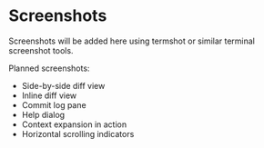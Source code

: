 # Screenshots

Screenshots will be added here using termshot or similar terminal screenshot tools.

Planned screenshots:
- Side-by-side diff view
- Inline diff view
- Commit log pane
- Help dialog
- Context expansion in action
- Horizontal scrolling indicators

